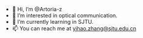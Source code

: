- 👋 Hi, I’m @Artoria-z
- 👀 I’m interested in optical communication.
- 🌱 I’m currently learning in SJTU.
- 📫 You can reach me at yihao.zhang@sjtu.edu.cn

<!---
Artoria-z/Artoria-z is a ✨ special ✨ repository because its `README.md` (this file) appears on your GitHub profile.
You can click the Preview link to take a look at your changes.
--->
